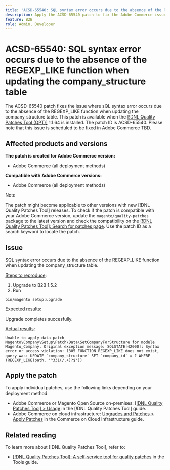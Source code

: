```yaml
---
title: 'ACSD-65540: SQL syntax error occurs due to the absence of the REGEXP_LIKE function when updating the company_structure table'
description: Apply the ACSD-65540 patch to fix the Adobe Commerce issue where sQL syntax error occurs due to the absence of the REGEXP_LIKE function when updating the company_structure table.
feature: B2B
role: Admin, Developer
---
```


# ACSD-65540: SQL syntax error occurs due to the absence of the REGEXP_LIKE function when updating the company_structure table

The ACSD-65540 patch fixes the issue where sQL syntax error occurs due to the absence of the REGEXP_LIKE function when updating the company_structure table. This patch is available when the [[!DNL Quality Patches Tool (QPT)]](/help/tools/quality-patches-tool/quality-patches-tool-to-self-serve-quality-patches.md) 1.1.64 is installed. The patch ID is ACSD-65540. Please note that this issue is scheduled to be fixed in Adobe Commerce TBD.

## Affected products and versions

**The patch is created for Adobe Commerce version:**

* Adobe Commerce (all deployment methods) 

**Compatible with Adobe Commerce versions:**

* Adobe Commerce (all deployment methods) 

>[!NOTE]
>
>The patch might become applicable to other versions with new [!DNL Quality Patches Tool] releases. To check if the patch is compatible with your Adobe Commerce version, update the `magento/quality-patches` package to the latest version and check the compatibility on the [[!DNL Quality Patches Tool]: Search for patches page](https://experienceleague.adobe.com/tools/commerce-quality-patches/index.html). Use the patch ID as a search keyword to locate the patch.

## Issue

SQL syntax error occurs due to the absence of the REGEXP_LIKE function when updating the company_structure table.

<u>Steps to reproduce</u>:

1. Upgrade to B2B 1.5.2
1. Run

```
bin/magento setup:upgrade
```

<u>Expected results</u>:

Upgrade completes succesfully.

<u>Actual results</u>:

```
Unable to apply data patch Magento\Company\Setup\Patch\Data\SetCompanyForStructure for module Magento_Company. Original exception message: SQLSTATE[42000]: Syntax error or access violation: 1305 FUNCTION REGEXP_LIKE does not exist, query was: UPDATE `company_structure` SET `company_id` = ? WHERE (REGEXP_LIKE(path, '^331(/.+)?$'))
```

## Apply the patch

To apply individual patches, use the following links depending on your deployment method:

* Adobe Commerce or Magento Open Source on-premises: [[!DNL Quality Patches Tool] > Usage](/help/tools/quality-patches-tool/usage.md) in the [!DNL Quality Patches Tool] guide.
* Adobe Commerce on cloud infrastructure: [Upgrades and Patches > Apply Patches](https://experienceleague.adobe.com/docs/commerce-cloud-service/user-guide/develop/upgrade/apply-patches.html) in the Commerce on Cloud Infrastructure guide.

## Related reading

To learn more about [!DNL Quality Patches Tool], refer to:

* [[!DNL Quality Patches Tool]: A self-service tool for quality patches](/help/tools/quality-patches-tool/quality-patches-tool-to-self-serve-quality-patches.md) in the Tools guide.